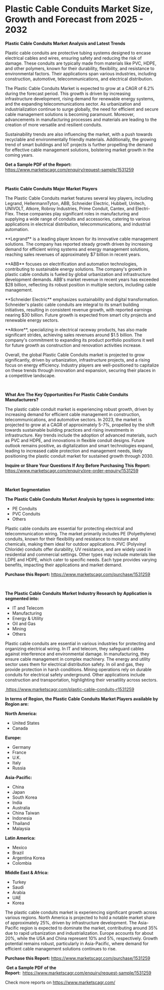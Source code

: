 <p><h1>Plastic Cable Conduits Market Size, Growth and Forecast from 2025 - 2032</h1></p><p><strong>Plastic Cable Conduits Market Analysis and Latest Trends</strong></p>
<p><p>Plastic cable conduits are protective tubing systems designed to encase electrical cables and wires, ensuring safety and reducing the risk of damage. These conduits are typically made from materials like PVC, HDPE, and other polymers, known for their durability, flexibility, and resistance to environmental factors. Their applications span various industries, including construction, automotive, telecommunications, and electrical distribution.</p><p>The Plastic Cable Conduits Market is expected to grow at a CAGR of 6.2% during the forecast period. This growth is driven by increasing infrastructure development, rising demand for renewable energy systems, and the expanding telecommunications sector. As urbanization and industrialization continue to surge globally, the need for efficient and secure cable management solutions is becoming paramount. Moreover, advancements in manufacturing processes and materials are leading to the creation of more versatile and resilient conduits. </p><p>Sustainability trends are also influencing the market, with a push towards recyclable and environmentally friendly materials. Additionally, the growing trend of smart buildings and IoT projects is further propelling the demand for effective cable management solutions, bolstering market growth in the coming years.</p></p>
<p><strong>Get a Sample PDF of the Report:&nbsp;</strong> <a href="https://www.marketscagr.com/enquiry/request-sample/1531259?utm_campaign=3018&utm_medium=2&utm_source=Github&utm_content=ia&utm_term=02042025&utm_id=plastic-cable-conduits">https://www.marketscagr.com/enquiry/request-sample/1531259</a></p>
<p>&nbsp;</p>
<p><strong>Plastic Cable Conduits Major Market Players</strong></p>
<p><p>The Plastic Cable Conduits market features several key players, including Legrand, HellermannTyton, ABB, Schneider Electric, Hubbell, Unitech, UNIVOLT, Atkore, Robroy Industries, Prime Conduit, Cantex, and Electri-Flex. These companies play significant roles in manufacturing and supplying a wide range of conduits and accessories, catering to various applications in electrical distribution, telecommunications, and industrial automation.</p><p>**Legrand** is a leading player known for its innovative cable management solutions. The company has reported steady growth driven by increasing demand for efficient wiring systems and energy management solutions, reaching sales revenues of approximately $7 billion in recent years. </p><p>**ABB** focuses on electrification and automation technologies, contributing to sustainable energy solutions. The company's growth in plastic cable conduits is fueled by global urbanization and infrastructure development demands. ABB's market revenue in recent years has exceeded $28 billion, reflecting its robust position in multiple sectors, including cable management.</p><p>**Schneider Electric** emphasizes sustainability and digital transformation. Schneider's plastic cable conduits are integral to its smart building initiatives, resulting in consistent revenue growth, with reported earnings nearing $30 billion. Future growth is expected from smart city projects and renewable energy sectors.</p><p>**Atkore**, specializing in electrical raceway products, has also made significant strides, achieving sales revenues around $1.5 billion. The company's commitment to expanding its product portfolio positions it well for future growth as construction and renovation activities increase.</p><p>Overall, the global Plastic Cable Conduits market is projected to grow significantly, driven by urbanization, infrastructure projects, and a rising focus on energy efficiency. Industry players are well-positioned to capitalize on these trends through innovation and expansion, securing their places in a competitive landscape.</p></p>
<p>&nbsp;</p>
<p><strong>What Are The Key Opportunities For Plastic Cable Conduits Manufacturers?</strong></p>
<p><p>The plastic cable conduit market is experiencing robust growth, driven by increasing demand for efficient cable management in construction, telecommunications, and automotive sectors. In 2023, the market is projected to grow at a CAGR of approximately 5-7%, propelled by the shift towards sustainable building practices and rising investments in infrastructure. Key trends include the adoption of advanced materials, such as PVC and HDPE, and innovations in flexible conduit designs. Future outlook remains positive, as digitalization and smart technologies expand, leading to increased cable protection and management needs, likely positioning the plastic conduit market for sustained growth through 2030.</p></p>
<p><strong>Inquire or Share Your Questions If Any Before Purchasing This Report:</strong> <a href="https://www.marketscagr.com/enquiry/pre-order-enquiry/1531259?utm_campaign=3018&utm_medium=2&utm_source=Github&utm_content=ia&utm_term=02042025&utm_id=plastic-cable-conduits">https://www.marketscagr.com/enquiry/pre-order-enquiry/1531259</a></p>
<p>&nbsp;</p>
<p><strong>Market Segmentation</strong></p>
<p><strong>The Plastic Cable Conduits Market Analysis by types is segmented into:</strong></p>
<p><ul><li>PE Conduits</li><li>PVC Conduits</li><li>Others</li></ul></p>
<p><p>Plastic cable conduits are essential for protecting electrical and telecommunication wiring. The market primarily includes PE (Polyethylene) conduits, known for their flexibility and resistance to moisture and chemicals, making them ideal for outdoor applications. PVC (Polyvinyl Chloride) conduits offer durability, UV resistance, and are widely used in residential and commercial settings. Other types may include materials like LDPE and HDPE, which cater to specific needs. Each type provides varying benefits, impacting their applications and market demand.</p></p>
<p><strong>Purchase this Report:&nbsp;</strong><a href="https://www.marketscagr.com/purchase/1531259?utm_campaign=3018&utm_medium=2&utm_source=Github&utm_content=ia&utm_term=02042025&utm_id=plastic-cable-conduits">https://www.marketscagr.com/purchase/1531259</a></p>
<p>&nbsp;</p>
<p><strong>The Plastic Cable Conduits Market Industry Research by Application is segmented into:</strong></p>
<p><ul><li>IT and Telecom</li><li>Manufacturing</li><li>Energy & Utility</li><li>Oil and Gas</li><li>Mining</li><li>Others</li></ul></p>
<p><p>Plastic cable conduits are essential in various industries for protecting and organizing electrical wiring. In IT and telecom, they safeguard cables against interference and environmental damage. In manufacturing, they ensure cable management in complex machinery. The energy and utility sector uses them for electrical distribution safety. In oil and gas, they provide protection in harsh conditions. Mining operations rely on durable conduits for electrical safety underground. Other applications include construction and transportation, highlighting their versatility across sectors.</p></p>
<p><a href="https://www.marketscagr.com/plastic-cable-conduits-r1531259?utm_campaign=3018&utm_medium=2&utm_source=Github&utm_content=ia&utm_term=02042025&utm_id=plastic-cable-conduits">&nbsp;https://www.marketscagr.com/plastic-cable-conduits-r1531259</a></p>
<p><strong>In terms of Region, the Plastic Cable Conduits Market Players available by Region are:</strong></p>
<p>
    <p> <strong> North America: </strong>
        <ul>
            <li>United States</li>
            <li>Canada</li>
        </ul>
        </p> 
    <p> <strong> Europe: </strong>
        <ul>
            <li>Germany</li>
            <li>France</li>
            <li>U.K.</li>
            <li>Italy</li>
            <li>Russia</li>
        </ul>
        </p> 
    <p> <strong> Asia-Pacific: </strong>
        <ul>
            <li>China</li>
            <li>Japan</li>
            <li>South Korea</li>
            <li>India</li>
            <li>Australia</li>
            <li>China Taiwan</li>
            <li>Indonesia</li>
            <li>Thailand</li>
            <li>Malaysia</li>
        </ul>
        </p> 
    <p> <strong> Latin America: </strong>
        <ul>
            <li>Mexico</li>
            <li>Brazil</li>
            <li>Argentina Korea</li>
            <li>Colombia</li>
        </ul>
        </p> 
    <p> <strong> Middle East & Africa: </strong>
        <ul>
            <li>Turkey</li>
            <li>Saudi</li>
            <li>Arabia</li>
            <li>UAE</li>
            <li>Korea</li>
        </ul>
    </p>
    </p>
<p><p>The plastic cable conduits market is experiencing significant growth across various regions. North America is projected to hold a notable market share of approximately 25%, driven by infrastructure development. The Asia-Pacific region is expected to dominate the market, contributing around 35% due to rapid urbanization and industrialization. Europe accounts for about 20%, while the USA and China represent 10% and 5%, respectively. Growth potential remains robust, particularly in Asia-Pacific, where demand for efficient cable management solutions continues to rise.</p></p>
<p><strong>Purchase this Report: </strong><a href="https://www.marketscagr.com/purchase/1531259?utm_campaign=3018&utm_medium=2&utm_source=Github&utm_content=ia&utm_term=02042025&utm_id=plastic-cable-conduits">https://www.marketscagr.com/purchase/1531259</a></p>
<p>&nbsp;<strong>Get a Sample PDF of the Report:&nbsp;&nbsp;</strong><a href="https://www.marketscagr.com/enquiry/request-sample/1531259?utm_campaign=3018&utm_medium=2&utm_source=Github&utm_content=ia&utm_term=02042025&utm_id=plastic-cable-conduits">https://www.marketscagr.com/enquiry/request-sample/1531259</a></p>
<p><strong></strong></p>
<p>Check more reports on <a href="https://www.marketscagr.com/?utm_campaign=3018&utm_medium=2&utm_source=Github&utm_content=ia&utm_term=02042025&utm_id=plastic-cable-conduits">https://www.marketscagr.com/</a></p>